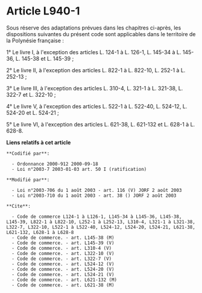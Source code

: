 # Article L940-1

Sous réserve des adaptations prévues dans les chapitres ci-après, les dispositions suivantes du présent code sont applicables
dans le territoire de la Polynésie française :

1° Le livre I, à l'exception des articles L. 124-1 à L. 126-1, L. 145-34 à L. 145-36, L. 145-38 et L. 145-39 ;

2° Le livre II, à l'exception des articles L. 822-1 à L. 822-10, L. 252-1 à L. 252-13 ;

3° Le livre III, à l'exception des articles L. 310-4, L. 321-1 à L. 321-38, L. 322-7 et L. 322-10 ;

4° Le livre V, à l'exception des articles L. 522-1 à L. 522-40, L. 524-12, L. 524-20 et L. 524-21 ;

5° Le livre VI, à l'exception des articles L. 621-38, L. 621-132 et L. 628-1 à L. 628-8.

**Liens relatifs à cet article**

	**Codifié par**:

	  - Ordonnance 2000-912 2000-09-18
	  - Loi n°2003-7 2003-01-03 art. 50 I (ratification)

	**Modifié par**:

	  - Loi n°2003-706 du 1 août 2003 - art. 116 (V) JORF 2 août 2003
	  - Loi n°2003-710 du 1 août 2003 - art. 38 () JORF 2 août 2003

	**Cite**:

	  - Code de commerce L124-1 à L126-1, L145-34 à L145-36, L145-38, L145-39, L822-1 à L822-10, L252-1 à L252-13, L310-4, L321-1 à L321-38, L322-7, L322-10, L522-1 à L522-40, L524-12, L524-20, L524-21, L621-38, L621-132, L628-1 à L628-8
	  - Code de commerce. - art. L145-38 (M)
	  - Code de commerce. - art. L145-39 (V)
	  - Code de commerce. - art. L310-4 (V)
	  - Code de commerce. - art. L322-10 (V)
	  - Code de commerce. - art. L322-7 (V)
	  - Code de commerce. - art. L524-12 (V)
	  - Code de commerce. - art. L524-20 (V)
	  - Code de commerce. - art. L524-21 (V)
	  - Code de commerce. - art. L621-132 (M)
	  - Code de commerce. - art. L621-38 (M)
